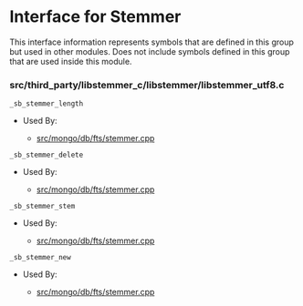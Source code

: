 
# Interface for Stemmer
This interface information represents symbols that are defined in this group but used in other modules.  Does not include symbols defined in this group that are used inside this module.

### src/third\_party/libstemmer\_c/libstemmer/libstemmer\_utf8.c

<div></div>

    _sb_stemmer_length

- Used By:

    - [src/mongo/db/fts/stemmer.cpp](../../../../queries/full\_text\_search\_module)

<div></div>

    _sb_stemmer_delete

- Used By:

    - [src/mongo/db/fts/stemmer.cpp](../../../../queries/full\_text\_search\_module)

<div></div>

    _sb_stemmer_stem

- Used By:

    - [src/mongo/db/fts/stemmer.cpp](../../../../queries/full\_text\_search\_module)

<div></div>

    _sb_stemmer_new

- Used By:

    - [src/mongo/db/fts/stemmer.cpp](../../../../queries/full\_text\_search\_module)
